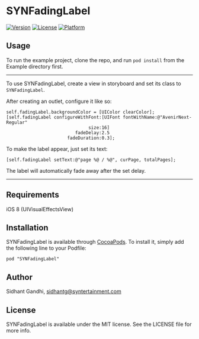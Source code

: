 # SYNFadingLabel

[![Version](https://img.shields.io/cocoapods/v/SYNFadingLabel.svg?style=flat)](http://cocoadocs.org/docsets/SYNFadingLabel)
[![License](https://img.shields.io/cocoapods/l/SYNFadingLabel.svg?style=flat)](http://cocoadocs.org/docsets/SYNFadingLabel)
[![Platform](https://img.shields.io/cocoapods/p/SYNFadingLabel.svg?style=flat)](http://cocoadocs.org/docsets/SYNFadingLabel)

## Usage

To run the example project, clone the repo, and run `pod install` from the Example directory first.

-----
To use SYNFadingLabel, create a view in storyboard and set its class to `SYNFadingLabel`.

After creating an outlet, configure it like so:

````
self.fadingLabel.backgroundColor = [UIColor clearColor];
[self.fadingLabel configureWithFont:[UIFont fontWithName:@"AvenirNext-Regular" 
                               size:16] 
                          fadeDelay:2.5 
                       fadeDuration:0.3];
````

To make the label appear, just set its text:

````
[self.fadingLabel setText:@"page %@ / %@", curPage, totalPages];

````
The label will automatically fade away after the set delay.

-----

## Requirements

iOS 8 (UIVisualEffectsView)

## Installation

SYNFadingLabel is available through [CocoaPods](http://cocoapods.org). To install
it, simply add the following line to your Podfile:

    pod "SYNFadingLabel"

## Author

Sidhant Gandhi, sidhantg@syntertainment.com

## License

SYNFadingLabel is available under the MIT license. See the LICENSE file for more info.